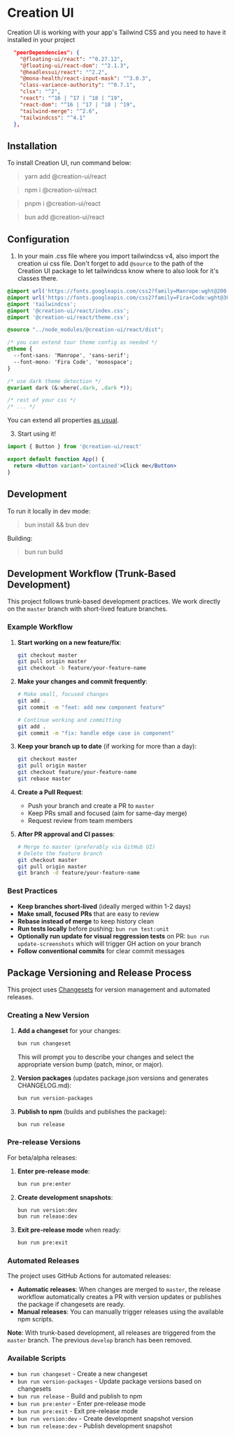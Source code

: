 # Creation UI

Creation UI is working with your app's Tailwind CSS and you need to have it installed in your project

```json
  "peerDependencies": {
    "@floating-ui/react": "^0.27.12",
    "@floating-ui/react-dom": "^2.1.3",
    "@headlessui/react": "^2.2",
    "@mona-health/react-input-mask": "^3.0.3",
    "class-variance-authority": "^0.7.1",
    "clsx": "^2",
    "react": "^16 | ^17 | ^18 | ^19",
    "react-dom": "^16 | ^17 | ^18 | ^19",
    "tailwind-merge": "^2.6",
    "tailwindcss": "^4.1"
  },
```

## Installation

To install Creation UI, run command below:

> yarn add @creation-ui/react

> npm i @creation-ui/react

> pnpm i @creation-ui/react

> bun add @creation-ui/react

## Configuration

1. In your main .css file where you import tailwindcss v4, also import the creation ui css file.
   Don't forget to add `@source` to the path of the Creation UI package to let tailwindcss know where to also look for it's classes there.

```css copy
@import url('https://fonts.googleapis.com/css2?family=Manrope:wght@200..800&display=swap');
@import url('https://fonts.googleapis.com/css2?family=Fira+Code:wght@300..700&display=swap');
@import 'tailwindcss';
@import '@creation-ui/react/index.css';
@import '@creation-ui/react/theme.css';

@source "../node_modules/@creation-ui/react/dist";

/* you can extend tour theme config as needed */
@theme {
  --font-sans: 'Manrope', 'sans-serif';
  --font-mono: 'Fira Code', 'monospace';
}

/* use dark theme detection */
@variant dark (&:where(.dark, .dark *));

/* rest of your css */
/* ... */
```

You can extend all properties [as usual](https://tailwindcss.com/docs/configuration).

3. Start using it!

```jsx copy
import { Button } from '@creation-ui/react'

export default function App() {
  return <Button variant='contained'>Click me</Button>
}
```

## Development

To run it locally in dev mode:

> bun install && bun dev

Building:

> bun run build

## Development Workflow (Trunk-Based Development)

This project follows trunk-based development practices. We work directly on the `master` branch with short-lived feature branches.

### Example Workflow

1. **Start working on a new feature/fix**:
   ```bash
   git checkout master
   git pull origin master
   git checkout -b feature/your-feature-name
   ```

2. **Make your changes and commit frequently**:
   ```bash
   # Make small, focused changes
   git add .
   git commit -m "feat: add new component feature"

   # Continue working and committing
   git add .
   git commit -m "fix: handle edge case in component"
   ```

3. **Keep your branch up to date** (if working for more than a day):
   ```bash
   git checkout master
   git pull origin master
   git checkout feature/your-feature-name
   git rebase master
   ```

4. **Create a Pull Request**:
   - Push your branch and create a PR to `master`
   - Keep PRs small and focused (aim for same-day merge)
   - Request review from team members

5. **After PR approval and CI passes**:
   ```bash
   # Merge to master (preferably via GitHub UI)
   # Delete the feature branch
   git checkout master
   git pull origin master
   git branch -d feature/your-feature-name
   ```

### Best Practices

- **Keep branches short-lived** (ideally merged within 1-2 days)
- **Make small, focused PRs** that are easy to review
- **Rebase instead of merge** to keep history clean
- **Run tests locally** before pushing: `bun run test:unit`
- **Optionally run update for visual reggression tests**  on PR: `bun run update-screenshots` which will trigger GH action on your branch
- **Follow conventional commits** for clear commit messages

## Package Versioning and Release Process

This project uses [Changesets](https://github.com/changesets/changesets) for version management and automated releases.

### Creating a New Version

1. **Add a changeset** for your changes:
   ```bash
   bun run changeset
   ```
   This will prompt you to describe your changes and select the appropriate version bump (patch, minor, or major).

2. **Version packages** (updates package.json versions and generates CHANGELOG.md):
   ```bash
   bun run version-packages
   ```

3. **Publish to npm** (builds and publishes the package):
   ```bash
   bun run release
   ```

### Pre-release Versions

For beta/alpha releases:

1. **Enter pre-release mode**:
   ```bash
   bun run pre:enter
   ```

2. **Create development snapshots**:
   ```bash
   bun run version:dev
   bun run release:dev
   ```

3. **Exit pre-release mode** when ready:
   ```bash
   bun run pre:exit
   ```

### Automated Releases

The project uses GitHub Actions for automated releases:
- **Automatic releases**: When changes are merged to `master`, the release workflow automatically creates a PR with version updates or publishes the package if changesets are ready.
- **Manual releases**: You can manually trigger releases using the available npm scripts.

**Note**: With trunk-based development, all releases are triggered from the `master` branch. The previous `develop` branch has been removed.

### Available Scripts

- `bun run changeset` - Create a new changeset
- `bun run version-packages` - Update package versions based on changesets
- `bun run release` - Build and publish to npm
- `bun run pre:enter` - Enter pre-release mode
- `bun run pre:exit` - Exit pre-release mode
- `bun run version:dev` - Create development snapshot version
- `bun run release:dev` - Publish development snapshot
